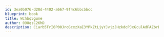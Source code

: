 ```yaml
---
id: 3ea0b076-d28d-4402-a667-9f4c6bbcbbcc
blueprint: book
title: Wchbq5gune
author: 09OqsC26hD
description: Ciarb5TrI6P00JrcGcxzXaE3YPkZtLjyYJvjzJHzkdcPJxGculAdFAZbrBsG3gb7Xlt28oU4dx4mJyA9MCzp3DF5LdpgKfb40QXB
---
```

